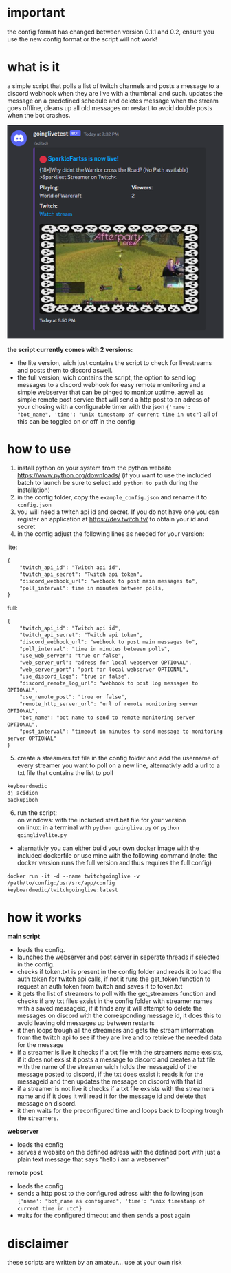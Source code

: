 # important
the config format has changed between version 0.1.1 and 0.2, ensure you use the new config format or the script will not work!

# what is it
a simple script that polls a list of twitch channels and posts a message to a discord webhook when they are live with a thumbnail and such. updates the message on a predefined schedule and deletes message when the stream goes offline, cleans up all old messages on restart to avoid double posts when the bot crashes.

![Alt text](screenshot.png?raw=true "Title")

**the script currently comes with 2 versions:**   
- the lite version, wich just contains the script to check for livestreams and posts them to discord aswell.    
- the full version, wich contains the script, the option to send log messages to a discord webhook for easy remote monitoring and a simple webserver that can be pinged to monitor uptime, aswell as simple remote post service that will send a http post to an adress of your chosing with a configurable timer with the json ```{'name': "bot_name", 'time': "unix timestamp of current time in utc"}``` all of this can be toggled on or off in the config


# how to use
1. install python on your system from the python website https://www.python.org/downloads/ (if you want to use the included batch to launch be sure to select ```add python to path``` during the installation)
2. in the config folder, copy the ```example_config.json``` and rename it to ```config.json```
3. you will need a twitch api id and secret. If you do not have one you can register an application at https://dev.twitch.tv/ to obtain your id and secret
3. in the config adjust the following lines as needed for your version:   

lite:
```
{
    "twitch_api_id": "Twitch api id",
    "twitch_api_secret": "Twitch api token",
    "discord_webhook_url": "webhook to post main messages to",
    "poll_interval": time in minutes between polls,
}
```

full:
```
{
    "twitch_api_id": "Twitch api id",
    "twitch_api_secret": "Twitch api token",
    "discord_webhook_url": "webhook to post main messages to",
    "poll_interval": "time in minutes between polls",
    "use_web_server": "true or false",
    "web_server_url": "adress for local webserver OPTIONAL",
    "web_server_port": "port for local webserver OPTIONAL",
    "use_discord_logs": "true or false",
    "discord_remote_log_url": "webhook to post log messages to OPTIONAL",
    "use_remote_post": "true or false",
    "remote_http_server_url": "url of remote monitoring server OPTIONAL",
    "bot_name": "bot name to send to remote monitoring server OPTIONAL",
    "post_interval": "timeout in minutes to send message to monitoring server OPTIONAL"
}
```
5. create a streamers.txt file in the config folder and add the username of every streamer you want to poll on a new line, alternativly add a url to a txt file that contains the list to poll
```
keyboardmedic
dj_acidion
backupiboh
```
6. run the script:   
on windows: with the included start.bat file for your version  
on linux: in a terminal with ```python goinglive.py``` or ```python goinglivelite.py```

* alternativly you can either build your own docker image with the included dockerfile or use mine with the following command (note: the docker version runs the full version and thus requires the full config)
```
docker run -it -d --name twitchgoinglive -v /path/to/config:/usr/src/app/config keyboardmedic/twitchgoinglive:latest
```
# how it works
**main script**
- loads the config.   
- launches the webserver and post server in seperate threads if selected in the config.
- checks if token.txt is present in the config folder and reads it to load the auth token for twitch api calls, if not it runs the get_token function to request an auth token from twitch and saves it to token.txt
- it gets the list of streamers to poll with the get_streamers function and checks if any txt files exsist in the config folder with streamer names with a saved messageid, if it finds any it will attempt to delete the messages on discord with the corresponding message id, it does this to avoid leaving old messages up between restarts
- it then loops trough all the streamers and gets the stream information from the twitch api to see if they are live and to retrieve the needed data for the message
- if a streamer is live it checks if a txt file with the streamers name exsists, if it does not exsist it posts a message to discord and creates a txt file with the name of the streamer wich holds the messageid of the message posted to discord, if the txt does exsist it reads it for the messageid and then updates the message on discord with that id
- if a streamer is not live it checks if a txt file exsists with the streamers name and if it does it will read it for the message id and delete that message on discord.
- it then waits for the preconfigured time and loops back to looping trough the streamers.

**webserver**
- loads the config
- serves a website on the defined adress with the defined port with just a plain text message that says "hello i am a webserver"

**remote post**
- loads the config
- sends a http post to the configured adress with the following json ```{'name': "bot_name as configured", 'time': "unix timestamp of current time in utc"}```
- waits for the configured timeout and then sends a post again

# disclaimer
these scripts are written by an amateur... use at your own risk
